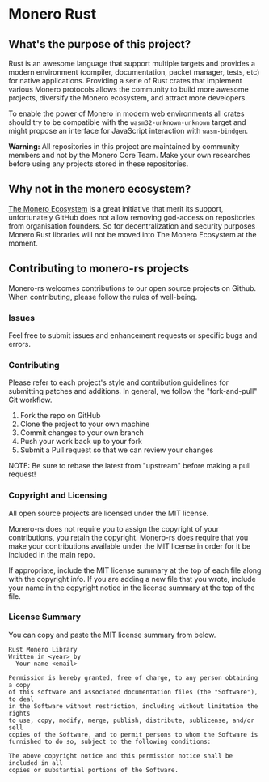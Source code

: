 Monero Rust
===

## What's the purpose of this project?

Rust is an awesome language that support multiple targets and provides a modern environment (compiler, documentation, packet manager, tests, etc) for native applications. Providing a serie of Rust crates that implement various Monero protocols allows the community to build more awesome projects, diversify the Monero ecosystem, and attract more developers.

To enable the power of Monero in modern web environments all crates should try to be compatible with the `wasm32-unknown-unknown` target and might propose an interface for JavaScript interaction with `wasm-bindgen`.

**Warning:** All repositories in this project are maintained by community members and not by the Monero Core Team. Make your own researches before using any projects stored in these repositories.

## Why not in the monero ecosystem?

[The Monero Ecosystem](https://github.com/monero-ecosystem) is a great initiative that merit its support, unfortunately GitHub does not allow removing god-access on repositories from organisation founders. So for decentralization and security purposes Monero Rust libraries will not be moved into The Monero Ecosystem at the moment.

## Contributing to monero-rs projects

Monero-rs welcomes contributions to our open source projects on Github. When contributing, please follow the rules of well-being.

### Issues

Feel free to submit issues and enhancement requests or specific bugs and errors.

### Contributing

Please refer to each project's style and contribution guidelines for submitting patches and additions. In general, we follow the "fork-and-pull" Git workflow.

  1.  Fork the repo on GitHub
  1.  Clone the project to your own machine
  1.  Commit changes to your own branch
  1.  Push your work back up to your fork
  1.  Submit a Pull request so that we can review your changes

NOTE: Be sure to rebase the latest from "upstream" before making a pull request!

### Copyright and Licensing

All open source projects are licensed under the MIT license.

Monero-rs does not require you to assign the copyright of your contributions, you retain the copyright. Monero-rs does require that you make your contributions available under the MIT license in order for it be included in the main repo.

If appropriate, include the MIT license summary at the top of each file along with the copyright info. If you are adding a new file that you wrote, include your name in the copyright notice in the license summary at the top of the file.

### License Summary

You can copy and paste the MIT license summary from below.

    Rust Monero Library
    Written in <year> by
      Your name <email>

    Permission is hereby granted, free of charge, to any person obtaining a copy
    of this software and associated documentation files (the "Software"), to deal
    in the Software without restriction, including without limitation the rights
    to use, copy, modify, merge, publish, distribute, sublicense, and/or sell
    copies of the Software, and to permit persons to whom the Software is
    furnished to do so, subject to the following conditions:

    The above copyright notice and this permission notice shall be included in all
    copies or substantial portions of the Software.

